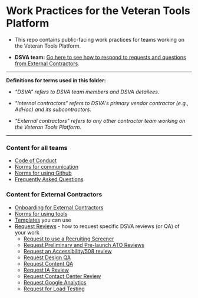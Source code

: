# Work Practices for the Veteran Tools Platform

* This repo contains public-facing work practices for teams working on the Veteran Tools Platform.

* **DSVA team:** [Go here to see how to respond to requests and questions from External Contractors](https://github.com/department-of-veterans-affairs/vets.gov-team/tree/master/Work%20Practices/Manage-External-Teams).

<hr>

**Definitions for terms used in this folder:**

* *"DSVA" refers to DSVA team members and DSVA detailees.*

* *"Internal contractors" refers to DSVA's primary vendor contractor (e.g., AdHoc) and its subcontractors.*

* *"External contractors" refers to any other contractor team working on the Veteran Tools Platform.*

<hr>

### Content for all teams
* [Code of Conduct](code-of-conduct.md)
* [Norms for communication](Norms/norms-communication.md)
* [Norms for using Github](Norms/Github/README.md)
* [Frequently Asked Questions](faqs.md)

### Content for External Contractors
* [Onboarding for External Contractors](Onboarding-External-Contractors)
* [Norms for using tools](Norms/norms-tools.md)
* [Templates](Templates) you can use
* [Request Reviews](Reviews-External-Contractors) - how to request specific DSVA reviews (or QA) of your work
  * [Request to use a Recruiting Screener](Reviews-External-Contractors/request-recruiting-screener.md)
  * [Request Preliminary and Pre-launch ATO Reviews](Reviews-External-Contractors/request-ato-reviews.md)
  * [Request an Accessibility/508 review](Reviews-External-Contractors/request-508-review.md)
  * [Request Design QA](Reviews-External-Contractors/request-design-qa.md)
  * [Request Content QA](Reviews-External-Contractors/request-content-qa.md)
  * [Request IA Review](Reviews-External-Contractors/request-ia-review.md)
  * [Request Contact Center Review](Reviews-External-Contractors/request-contact-center-review.md)  
  * [Request Google Analytics](Reviews-External-Contractors/request-google-analytics.md)    
  * [Request for Load Testing](Reviews-External-Contractors/request-load-testing.md)    
